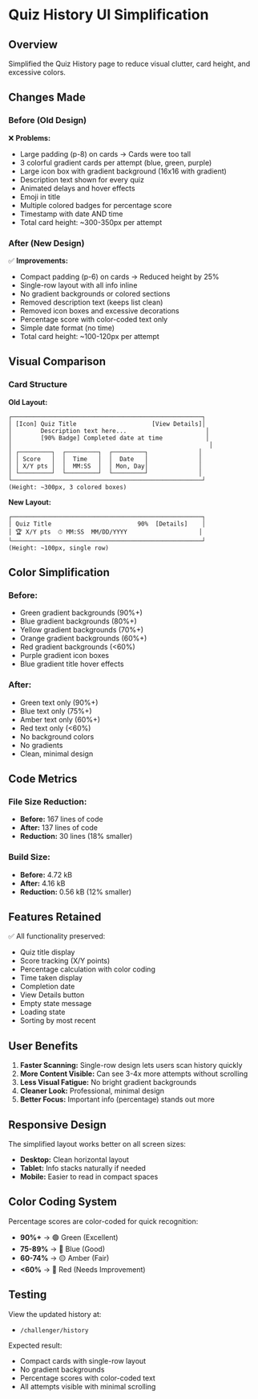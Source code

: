 # Quiz History UI Simplification

## Overview
Simplified the Quiz History page to reduce visual clutter, card height, and excessive colors.

## Changes Made

### Before (Old Design)
❌ **Problems:**
- Large padding (p-8) on cards → Cards were too tall
- 3 colorful gradient cards per attempt (blue, green, purple)
- Large icon box with gradient background (16x16 with gradient)
- Description text shown for every quiz
- Animated delays and hover effects
- Emoji in title
- Multiple colored badges for percentage score
- Timestamp with date AND time
- Total card height: ~300-350px per attempt

### After (New Design)
✅ **Improvements:**
- Compact padding (p-6) on cards → Reduced height by 25%
- Single-row layout with all info inline
- No gradient backgrounds or colored sections
- Removed description text (keeps list clean)
- Removed icon boxes and excessive decorations
- Percentage score with color-coded text only
- Simple date format (no time)
- Total card height: ~100-120px per attempt

## Visual Comparison

### Card Structure

**Old Layout:**
```
┌─────────────────────────────────────────────────────┐
│ [Icon] Quiz Title                     [View Details]│
│        Description text here...                      │
│        [90% Badge] Completed date at time            │
│                                                       │
│ ┌─────────┐  ┌─────────┐  ┌─────────┐              │
│ │ Score   │  │  Time   │  │  Date   │              │
│ │ X/Y pts │  │  MM:SS  │  │ Mon, Day│              │
│ └─────────┘  └─────────┘  └─────────┘              │
└─────────────────────────────────────────────────────┘
(Height: ~300px, 3 colored boxes)
```

**New Layout:**
```
┌─────────────────────────────────────────────────────┐
│ Quiz Title                        90%  [Details]    │
│ 🏆 X/Y pts  ⏱ MM:SS  MM/DD/YYYY                    │
└─────────────────────────────────────────────────────┘
(Height: ~100px, single row)
```

## Color Simplification

### Before:
- Green gradient backgrounds (90%+)
- Blue gradient backgrounds (80%+)
- Yellow gradient backgrounds (70%+)
- Orange gradient backgrounds (60%+)
- Red gradient backgrounds (<60%)
- Purple gradient icon boxes
- Blue gradient title hover effects

### After:
- Green text only (90%+)
- Blue text only (75%+)
- Amber text only (60%+)
- Red text only (<60%)
- No background colors
- No gradients
- Clean, minimal design

## Code Metrics

### File Size Reduction:
- **Before:** 167 lines of code
- **After:** 137 lines of code
- **Reduction:** 30 lines (18% smaller)

### Build Size:
- **Before:** 4.72 kB
- **After:** 4.16 kB
- **Reduction:** 0.56 kB (12% smaller)

## Features Retained

✅ All functionality preserved:
- Quiz title display
- Score tracking (X/Y points)
- Percentage calculation with color coding
- Time taken display
- Completion date
- View Details button
- Empty state message
- Loading state
- Sorting by most recent

## User Benefits

1. **Faster Scanning:** Single-row design lets users scan history quickly
2. **More Content Visible:** Can see 3-4x more attempts without scrolling
3. **Less Visual Fatigue:** No bright gradient backgrounds
4. **Cleaner Look:** Professional, minimal design
5. **Better Focus:** Important info (percentage) stands out more

## Responsive Design

The simplified layout works better on all screen sizes:
- **Desktop:** Clean horizontal layout
- **Tablet:** Info stacks naturally if needed
- **Mobile:** Easier to read in compact spaces

## Color Coding System

Percentage scores are color-coded for quick recognition:
- **90%+** → 🟢 Green (Excellent)
- **75-89%** → 🔵 Blue (Good)
- **60-74%** → 🟡 Amber (Fair)
- **<60%** → 🔴 Red (Needs Improvement)

## Testing

View the updated history at:
- `/challenger/history`

Expected result:
- Compact cards with single-row layout
- No gradient backgrounds
- Percentage scores with color-coded text
- All attempts visible with minimal scrolling
